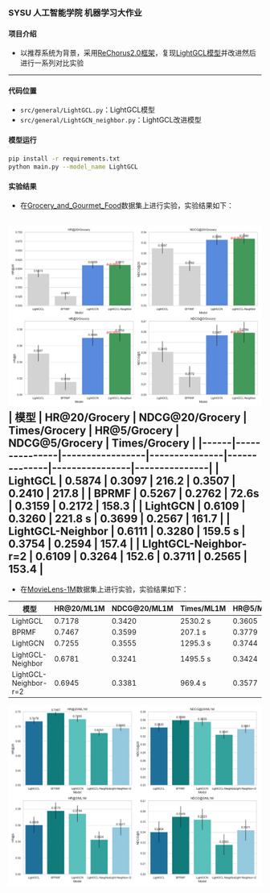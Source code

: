 ### SYSU 人工智能学院 机器学习大作业

#### 项目介绍
- 以推荐系统为背景，采用[ReChorus2.0框架](https://github.com/THUwangcy/ReChorus)，复现[LightGCL模型](https://github.com/HKUDS/LightGCL)并改进然后进行一系列对比实验
---

#### 代码位置
- `src/general/LightGCL.py`：LightGCL模型
- `src/general/LightGCN_neighbor.py`：LightGCL改进模型

#### 模型运行
```bash
pip install -r requirements.txt
python main.py --model_name LightGCL
```


#### 实验结果
- 在[Grocery_and_Gourmet_Food](https://www.kaggle.com/datasets/shuyangli94/food-com-recipes-and-user-interactions)数据集上进行实验，实验结果如下：

![results](./results/Grocery_and_Gourmet_Food.png)
| 模型 | HR@20/Grocery | NDCG@20/Grocery | Times/Grocery | HR@5/Grocery | NDCG@5/Grocery | Times/Grocery |
|------|---------------|-----------------|---------------|--------------|----------------|---------------|
| LightGCL | 0.5874 | 0.3097 | 216.2 | 0.3507 | 0.2410 | 217.8 |
| BPRMF | 0.5267 | 0.2762 | 72.6s | 0.3159 | 0.2172 | 158.3 |
| LightGCN | 0.6109 | 0.3260 | 221.8 s | 0.3699 | 0.2567 | 161.7 |
| LightGCL-Neighbor | 0.6111 | 0.3280 | 159.5 s | 0.3754 | 0.2594 | 157.4 |
| LIghtGCL-Neighbor-r=2 | 0.6109 | 0.3264 | 152.6 | 0.3711 | 0.2565 | 153.4 |
---
- 在[MovieLens-1M](https://grouplens.org/datasets/movielens/1m/)数据集上进行实验，实验结果如下：

| 模型 | HR@20/ML1M | NDCG@20/ML1M | Times/ML1M | HR@5/ML1M | NDCG@5/ML1M | Times/ML1M |
|------|------------|--------------|------------|-----------|-------------|------------|
| LightGCL | 0.7178 | 0.3420 | 2530.2 s | 0.3605 | 0.2404 | 2710.8 s |
| BPRMF | 0.7467 | 0.3599 | 207.1 s | 0.3779 | 0.2549 | 228.5 s |
| LightGCN | 0.7255 | 0.3555 | 1295.3 s | 0.3744 | 0.2523 | 1622.4 s |
| LightGCL-Neighbor | 0.6781 | 0.3241 | 1495.5 s | 0.3424 | 0.2283 | 1685.1 s |
| LightGCL-Neighbor-r=2 | 0.6945 | 0.3381 | 969.4 s | 0.3577 | 0.2421 | 1135.0 s |


![results](./results/MovieLens-1M.png)

